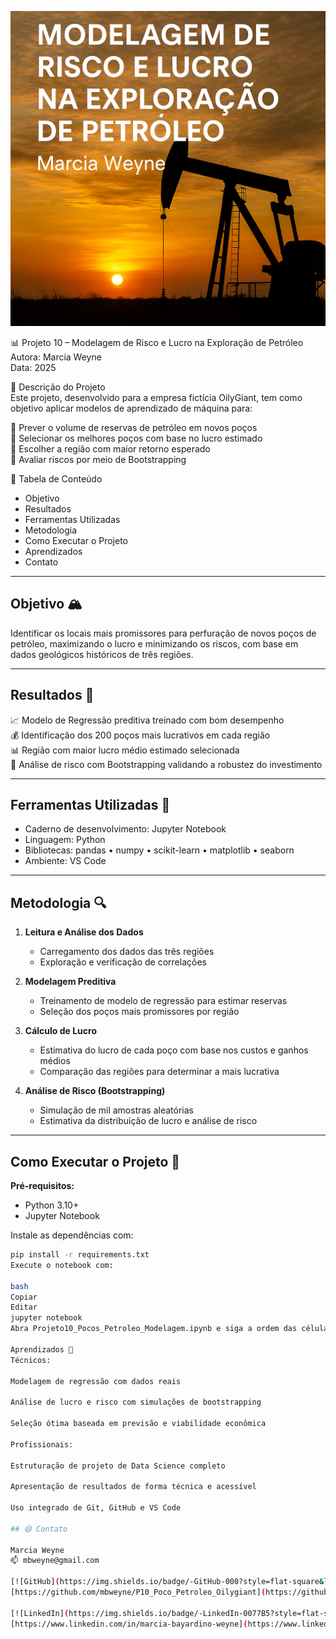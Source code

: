 ![Banner do Projeto](banner.png)

📊 Projeto 10 – Modelagem de Risco e Lucro na Exploração de Petróleo  
Autora: Marcia Weyne  
Data: 2025

📝 Descrição do Projeto  
Este projeto, desenvolvido para a empresa fictícia OilyGiant, tem como objetivo aplicar modelos de aprendizado de máquina para:

📍 Prever o volume de reservas de petróleo em novos poços  
📍 Selecionar os melhores poços com base no lucro estimado  
📍 Escolher a região com maior retorno esperado  
📍 Avaliar riscos por meio de Bootstrapping

📑 Tabela de Conteúdo  
- Objetivo  
- Resultados  
- Ferramentas Utilizadas  
- Metodologia  
- Como Executar o Projeto  
- Aprendizados  
- Contato

---

## Objetivo 🏔  
Identificar os locais mais promissores para perfuração de novos poços de petróleo, maximizando o lucro e minimizando os riscos, com base em dados geológicos históricos de três regiões.

---

## Resultados 🏁  
📈 Modelo de Regressão preditiva treinado com bom desempenho  
💰 Identificação dos 200 poços mais lucrativos em cada região  
📊 Região com maior lucro médio estimado selecionada  
🧪 Análise de risco com Bootstrapping validando a robustez do investimento

---

## Ferramentas Utilizadas 🧰  
- Caderno de desenvolvimento: Jupyter Notebook  
- Linguagem: Python  
- Bibliotecas: pandas • numpy • scikit-learn • matplotlib • seaborn  
- Ambiente: VS Code

---

## Metodologia 🔍  
1. **Leitura e Análise dos Dados**  
   - Carregamento dos dados das três regiões  
   - Exploração e verificação de correlações

2. **Modelagem Preditiva**  
   - Treinamento de modelo de regressão para estimar reservas  
   - Seleção dos poços mais promissores por região

3. **Cálculo de Lucro**  
   - Estimativa do lucro de cada poço com base nos custos e ganhos médios  
   - Comparação das regiões para determinar a mais lucrativa

4. **Análise de Risco (Bootstrapping)**  
   - Simulação de mil amostras aleatórias  
   - Estimativa da distribuição de lucro e análise de risco

---

## Como Executar o Projeto 💽  
**Pré-requisitos:**  
- Python 3.10+  
- Jupyter Notebook

Instale as dependências com:  
```bash
pip install -r requirements.txt
Execute o notebook com:

bash
Copiar
Editar
jupyter notebook
Abra Projeto10_Pocos_Petroleo_Modelagem.ipynb e siga a ordem das células.

Aprendizados 📝
Técnicos:

Modelagem de regressão com dados reais

Análise de lucro e risco com simulações de bootstrapping

Seleção ótima baseada em previsão e viabilidade econômica

Profissionais:

Estruturação de projeto de Data Science completo

Apresentação de resultados de forma técnica e acessível

Uso integrado de Git, GitHub e VS Code

## 😄 Contato  

Marcia Weyne  
📫 mbweyne@gmail.com  

[![GitHub](https://img.shields.io/badge/-GitHub-000?style=flat-square&logo=github)](https://github.com/mbweyne/P10_Poco_Petroleo_Oilygiant)  
[https://github.com/mbweyne/P10_Poco_Petroleo_Oilygiant](https://github.com/mbweyne/P10_Poco_Petroleo_Oilygiant)

[![LinkedIn](https://img.shields.io/badge/-LinkedIn-0077B5?style=flat-square&logo=linkedin&logoColor=white)](https://www.linkedin.com/in/marcia-bayardino-weyne)  
[https://www.linkedin.com/in/marcia-bayardino-weyne](https://www.linkedin.com/in/marcia-bayardino-weyne)





